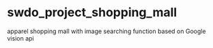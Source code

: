 # swdo_project_shopping_mall
apparel shopping mall with image searching function based on Google vision api
